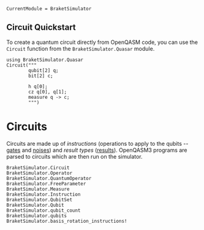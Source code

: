 ```@meta
CurrentModule = BraketSimulator
```

## Circuit Quickstart 

To create a quantum circuit directly from OpenQASM code, you can use the `Circuit` function from the `BraketSimulator.Quasar` module.

```@example
using BraketSimulator.Quasar
Circuit("""
        qubit[2] q;
        bit[2] c;

        h q[0];
        cz q[0], q[1];
        measure q -> c;
        """)
```

# Circuits
Circuits are made up of *instructions* (operations to apply to the qubits -- [gates](gates.md) and [noises](noises.md)) and *result types* ([results](results.md)).
OpenQASM3 programs are parsed to circuits which are then run on the simulator.

```@docs
BraketSimulator.Circuit
BraketSimulator.Operator
BraketSimulator.QuantumOperator
BraketSimulator.FreeParameter
BraketSimulator.Measure
BraketSimulator.Instruction
BraketSimulator.QubitSet
BraketSimulator.Qubit
BraketSimulator.qubit_count
BraketSimulator.qubits
BraketSimulator.basis_rotation_instructions!
```
